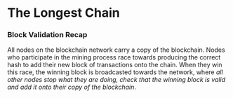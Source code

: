 # The Longest Chain

### Block Validation Recap
All nodes on the blockchain network carry a copy of the blockchain. Nodes who participate in the mining process race towards producing the correct hash to add their new block of transactions onto the chain. When they win this race, the winning block is broadcasted towards the network, where _all other nodes stop what they are doing, check that the winning block is valid and add it onto their copy of the blockchain_.